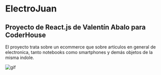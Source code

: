 # ElectroJuan 
## Proyecto de React.js de Valentín Abalo para CoderHouse

El proyecto trata sobre un ecommerce que sobre articulos en general de electronica, tanto notebooks como smartphones y demás objetos de la misma indole.



![gif](Vite___React_-_Google_Chrome_2023-03-09_18-22-18_AdobeExpress.gif)